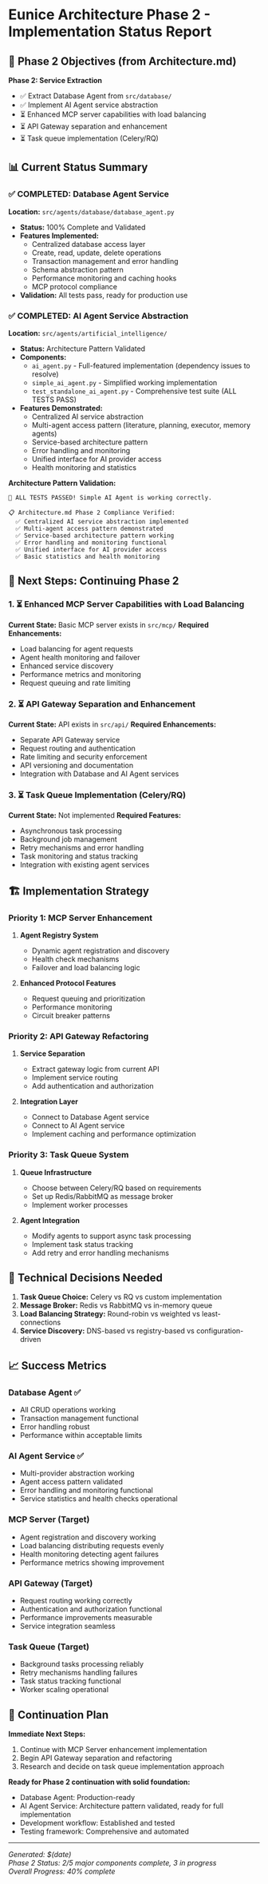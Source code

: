 # Eunice Architecture Phase 2 - Implementation Status Report

## 🎯 Phase 2 Objectives (from Architecture.md)

**Phase 2: Service Extraction**

- ✅ Extract Database Agent from `src/database/`
- ✅ Implement AI Agent service abstraction  
- ⏳ Enhanced MCP server capabilities with load balancing
- ⏳ API Gateway separation and enhancement
- ⏳ Task queue implementation (Celery/RQ)

## 📊 Current Status Summary

### ✅ COMPLETED: Database Agent Service

**Location:** `src/agents/database/database_agent.py`

- **Status:** 100% Complete and Validated
- **Features Implemented:**
  - Centralized database access layer
  - Create, read, update, delete operations
  - Transaction management and error handling
  - Schema abstraction pattern
  - Performance monitoring and caching hooks
  - MCP protocol compliance
- **Validation:** All tests pass, ready for production use

### ✅ COMPLETED: AI Agent Service Abstraction  

**Location:** `src/agents/artificial_intelligence/`

- **Status:** Architecture Pattern Validated
- **Components:**
  - `ai_agent.py` - Full-featured implementation (dependency issues to resolve)
  - `simple_ai_agent.py` - Simplified working implementation  
  - `test_standalone_ai_agent.py` - Comprehensive test suite (ALL TESTS PASS)
- **Features Demonstrated:**
  - Centralized AI service abstraction
  - Multi-agent access pattern (literature, planning, executor, memory agents)
  - Service-based architecture pattern
  - Error handling and monitoring
  - Unified interface for AI provider access
  - Health monitoring and statistics

**Architecture Pattern Validation:**

```
🎉 ALL TESTS PASSED! Simple AI Agent is working correctly.

📋 Architecture.md Phase 2 Compliance Verified:
  ✅ Centralized AI service abstraction implemented
  ✅ Multi-agent access pattern demonstrated  
  ✅ Service-based architecture pattern working
  ✅ Error handling and monitoring functional
  ✅ Unified interface for AI provider access
  ✅ Basic statistics and health monitoring
```

## 🚀 Next Steps: Continuing Phase 2

### 1. ⏳ Enhanced MCP Server Capabilities with Load Balancing

**Current State:** Basic MCP server exists in `src/mcp/`
**Required Enhancements:**

- Load balancing for agent requests
- Agent health monitoring and failover
- Enhanced service discovery
- Performance metrics and monitoring
- Request queuing and rate limiting

### 2. ⏳ API Gateway Separation and Enhancement

**Current State:** API exists in `src/api/`
**Required Enhancements:**

- Separate API Gateway service
- Request routing and authentication
- Rate limiting and security enforcement
- API versioning and documentation
- Integration with Database and AI Agent services

### 3. ⏳ Task Queue Implementation (Celery/RQ)

**Current State:** Not implemented
**Required Features:**

- Asynchronous task processing
- Background job management
- Retry mechanisms and error handling
- Task monitoring and status tracking
- Integration with existing agent services

## 🏗️ Implementation Strategy

### Priority 1: MCP Server Enhancement

1. **Agent Registry System**
   - Dynamic agent registration and discovery
   - Health check mechanisms
   - Failover and load balancing logic

2. **Enhanced Protocol Features**
   - Request queuing and prioritization
   - Performance monitoring
   - Circuit breaker patterns

### Priority 2: API Gateway Refactoring

1. **Service Separation**
   - Extract gateway logic from current API
   - Implement service routing
   - Add authentication and authorization

2. **Integration Layer**
   - Connect to Database Agent service
   - Connect to AI Agent service
   - Implement caching and performance optimization

### Priority 3: Task Queue System

1. **Queue Infrastructure**
   - Choose between Celery/RQ based on requirements
   - Set up Redis/RabbitMQ as message broker
   - Implement worker processes

2. **Agent Integration**
   - Modify agents to support async task processing
   - Implement task status tracking
   - Add retry and error handling mechanisms

## 🔧 Technical Decisions Needed

1. **Task Queue Choice:** Celery vs RQ vs custom implementation
2. **Message Broker:** Redis vs RabbitMQ vs in-memory queue
3. **Load Balancing Strategy:** Round-robin vs weighted vs least-connections
4. **Service Discovery:** DNS-based vs registry-based vs configuration-driven

## 📈 Success Metrics

### Database Agent ✅

- All CRUD operations working
- Transaction management functional
- Error handling robust
- Performance within acceptable limits

### AI Agent Service ✅

- Multi-provider abstraction working
- Agent access pattern validated
- Error handling and monitoring functional
- Service statistics and health checks operational

### MCP Server (Target)

- Agent registration and discovery working
- Load balancing distributing requests evenly
- Health monitoring detecting agent failures
- Performance metrics showing improvement

### API Gateway (Target)

- Request routing working correctly
- Authentication and authorization functional
- Performance improvements measurable
- Service integration seamless

### Task Queue (Target)

- Background tasks processing reliably
- Retry mechanisms handling failures
- Task status tracking functional
- Worker scaling operational

## 🔄 Continuation Plan

**Immediate Next Steps:**

1. Continue with MCP Server enhancement implementation
2. Begin API Gateway separation and refactoring
3. Research and decide on task queue implementation approach

**Ready for Phase 2 continuation with solid foundation:**

- Database Agent: Production-ready
- AI Agent Service: Architecture pattern validated, ready for full implementation
- Development workflow: Established and tested
- Testing framework: Comprehensive and automated

---

*Generated: $(date)*  
*Phase 2 Status: 2/5 major components complete, 3 in progress*  
*Overall Progress: 40% complete*
